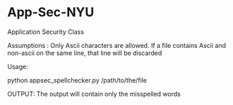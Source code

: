 # App-Sec-NYU
Application Security Class 

Assumptions : Only Ascii characters are allowed.
              If a file contains Ascii and non-ascii on the same line, that line will be discarded

Usage:

python appsec_spellchecker.py /path/to/the/file


OUTPUT:
The output will contain only the misspelled words
